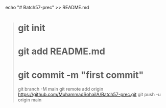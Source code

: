 echo "# Batch57-prec" >> README.md

> # git init
>
> # git add README.md
>
> # git commit -m "first commit"
>
> git branch -M main
> git remote add origin https://github.com/MuhammadSohailA/Batch57-prec.git
> git push -u origin main
